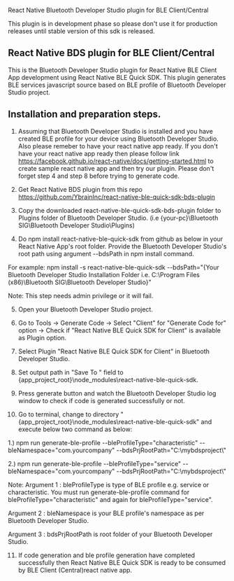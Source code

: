 React Native Bluetooth Developer Studio plugin for BLE Client/Central

This plugin is in development phase so please don't use it for production releases until stable version of this sdk is released.

React Native BDS plugin for BLE Client/Central
----------------------------------------------
This is the Bluetooth Developer Studio plugin for React Native BLE Client App development using React Native BLE Quick SDK. This 
plugin generates BLE services javascript source based on BLE profile of Bluetooth Developer Studio project.



Installation and preparation steps.
-----------------------------------

1. Assuming that Bluetooth Developer Studio is installed and you have created BLE profile for your device using Bluetooth Developer Studio. Also please remeber to have your react native app ready. If you don't have your react native app ready then please follow link https://facebook.github.io/react-native/docs/getting-started.html to create sample react native app and then try our plugin. Please don't forget step 4 and step 8 before trying to generate code.

2. Get React Native BDS plugin from this repo https://github.com/YbrainInc/react-native-ble-quick-sdk-bds-plugin

3. Copy the downloaded react-native-ble-quick-sdk-bds-plugin folder to Plugins folder of Bluetooth Developer Studio. (i.e {your-pc}\Bluetooth SIG\Bluetooth Developer Studio\Plugins)

4. Do npm install react-native-ble-quick-sdk from github as below in your React Native App's root folder. Provide the Bluetooth Developer Studio's root path using argument --bdsPath in npm install command.

For example:
npm install -s react-native-ble-quick-sdk --bdsPath="{Your Bluetooth Developer Studio Installation Folder i.e. C:\Program Files (x86)\Bluetooth SIG\Bluetooth Developer Studio}"
 
Note: This step needs admin privilege or it will fail.  


5. Open your Bluetooth Developer Studio project.

6. Go to Tools -> Generate Code -> Select "Client" for "Generate Code for" option -> Check if "React Native BLE Quick SDK for Client" is available as Plugin option.

7. Select Plugin "React Native BLE Quick SDK for Client" in Bluetooth Developer Studio.

8. Set output path in "Save To " field to {app_project_root}\node_modules\react-native-ble-quick-sdk\.

9. Press generate button and watch the Bluetooth Developer Studio log window to check if code is generated successfully or not.

10. Go to terminal, change to directory "{app_project_root}\node_modules\react-native-ble-quick-sdk\" and execute below two command as below: 


1.) npm run generate-ble-profile --bleProfileType="characteristic" --bleNamespace="com.yourcompany" --bdsPrjRootPath="C:\\mybdsproject\\"

2.) npm run generate-ble-profile --bleProfileType="service" --bleNamespace="com.yourcompany" --bdsPrjRootPath="C:\\mybdsproject\\"

Note: 
Argument 1 : bleProfileType is type of BLE profile e.g. service or characteristic. You must run generate-ble-profile command
			 for bleProfileType="characteristic" and again for bleProfileType="service".
			 
Argument 2 : bleNamespace is your BLE profile's namespace as per Bluetooth Developer Studio.

Argument 3 : bdsPrjRootPath is root folder of your Bluetooth Developer Studio.

11. If code generation and ble profile generation have completed successfully then React Native BLE Quick SDK is ready to be consumed by BLE Client (Central)react native app.
